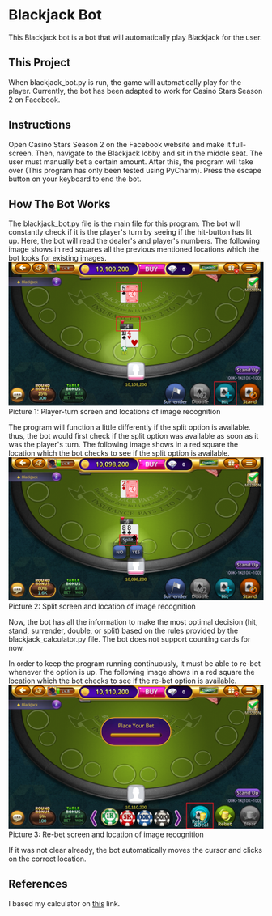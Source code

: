 ﻿# Blackjack Bot

This Blackjack bot is a bot that will automatically play 
Blackjack for the user.

## This Project

When blackjack_bot.py is run, the game will automatically 
play for the player.
Currently, the bot has been adapted to work 
for Casino Stars Season 2 on Facebook.

## Instructions

Open Casino Stars Season 2 on the Facebook website and make 
it full-screen. Then, navigate to the Blackjack lobby and sit
in the middle seat. The user must manually bet a certain amount.
After this, the program will take over (This program has
only been tested using PyCharm). Press the escape
button on your keyboard to end the bot. 

## How The Bot Works

The blackjack_bot.py file is the main file for this program.
The bot will constantly check if it is the player's turn by
seeing if the hit-button has lit up. Here, the bot will read the
dealer's and player's numbers. The following image shows
in red squares all the previous mentioned locations which the bot 
looks for existing images.
![Player turn screen](images/explanation/player_turn_screen.png)
Picture 1: Player-turn screen and locations of image recognition

The program will function a little differently if the split option
is available. thus, the bot would first check
if the split option was available as soon as it was the player's
turn. The following image shows in a red square the location
which the bot checks to see if the split option is available.
![Split screen](images/explanation/split_screen.png)
Picture 2: Split screen and location of image recognition

Now, the bot has all the information to make the most optimal
decision (hit, stand, surrender, double, or split) based on the 
rules provided by the blackjack_calculator.py file. The bot does 
not support counting cards for now. 

In order to keep the program running continuously, it must be able
to re-bet whenever the option is up. The following image shows in
a red square the location which the bot checks to see
if the re-bet option is available.
![Split screen](images/explanation/re_bet_screen.png)
Picture 3: Re-bet screen and location of image recognition

If it was not clear already, the bot automatically moves the cursor
and clicks on the correct location.
## References

I based my calculator on 
[this](https://wizardofodds.com/games/caribbean-blackjack/images/basic-strategy.png)
link.
